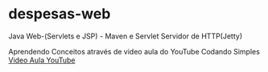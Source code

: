 # despesas-web
Java Web-(Servlets e JSP) - Maven e Servlet
Servidor de HTTP(Jetty)

Aprendendo Conceitos através de video aula do YouTube Codando Simples
[Video Aula YouTube](https://www.youtube.com/watch?v=iTrMnkQimKw&list=PL1lueKDtZ3DeXSaGwucTDD7iH1AcjTJAe&index=1)

